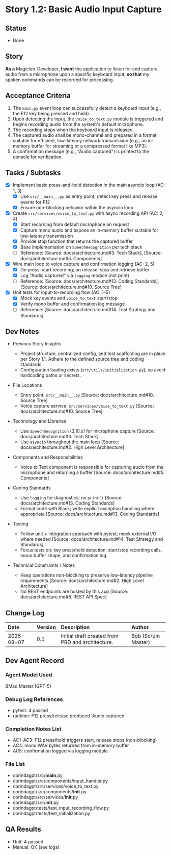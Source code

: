 # Story 1.2: Basic Audio Input Capture

## Status
- Done

## Story
**As a** Magician-Developer, **I want** the application to listen for and capture audio from a microphone upon a specific keyboard input, **so that** my spoken commands can be recorded for processing.

## Acceptance Criteria
1. The `main.py` event loop can successfully detect a keyboard input (e.g., the F12 key being pressed and held).
2. Upon detecting the input, the `voice_to_text.py` module is triggered and begins recording audio from the system's default microphone.
3. The recording stops when the keyboard input is released.
4. The captured audio shall be mono-channel and prepared in a format suitable for efficient, low-latency network transmission (e.g., an in-memory buffer for streaming or a compressed format like MP3).
5. A confirmation message (e.g., "Audio captured") is printed to the console for verification.

## Tasks / Subtasks
- [x] Implement basic press-and-hold detection in the main asyncio loop (AC: 1, 3)
  - [x] Use `src/__main__.py` as entry point; detect key press and release events for F12
  - [x] Ensure non-blocking behavior within the asyncio loop
- [x] Create `src/services/voice_to_text.py` with async recording API (AC: 2, 4)
  - [x] Start recording from default microphone on request
  - [x] Capture mono audio and expose an in-memory buffer suitable for low-latency transmission
  - [x] Provide stop function that returns the captured buffer
  - [x] Base implementation on `SpeechRecognition` per tech stack
  - [ ] Reference: [Source: docs/architecture.md#3. Tech Stack], [Source: docs/architecture.md#5. Components]
- [x] Wire main loop to voice capture and confirmation logging (AC: 2, 5)
  - [x] On press: start recording; on release: stop and retrieve buffer
  - [x] Log "Audio captured" via `logging` module (not print)
  - [ ] Reference: [Source: docs/architecture.md#13. Coding Standards], [Source: docs/architecture.md#10. Source Tree]
- [x] Unit tests for input-to-recording flow (AC: 1–5)
  - [x] Mock key events and `voice_to_text` start/stop
  - [x] Verify mono buffer and confirmation log message
  - [ ] Reference: [Source: docs/architecture.md#14. Test Strategy and Standards]

## Dev Notes

- Previous Story Insights
  - Project structure, centralized config, and test scaffolding are in place per Story 1.1. Adhere to the defined source tree and coding standards.
  - Configuration loading exists (`src/utils/initialization.py`), so avoid hardcoding paths or secrets.

- File Locations
  - Entry point: `src/__main__.py` [Source: docs/architecture.md#10. Source Tree]
  - Voice capture service: `src/services/voice_to_text.py` [Source: docs/architecture.md#10. Source Tree]

- Technology and Libraries
  - Use `SpeechRecognition` (3.10.x) for microphone capture [Source: docs/architecture.md#3. Tech Stack]
  - Use `asyncio` throughout the main loop [Source: docs/architecture.md#2. High Level Architecture]

- Components and Responsibilities
  - Voice to Text component is responsible for capturing audio from the microphone and returning a buffer [Source: docs/architecture.md#5. Components]

- Coding Standards
  - Use `logging` for diagnostics; no `print()` [Source: docs/architecture.md#13. Coding Standards]
  - Format code with Black; write explicit exception handling where appropriate [Source: docs/architecture.md#13. Coding Standards]

- Testing
  - Follow unit + integration approach with pytest; mock external I/O where needed [Source: docs/architecture.md#14. Test Strategy and Standards]
  - Focus tests on: key press/hold detection, start/stop recording calls, mono buffer shape, and confirmation log.

- Technical Constraints / Notes
  - Keep operations non-blocking to preserve low-latency pipeline requirements [Source: docs/architecture.md#2. High Level Architecture]
  - No REST endpoints are hosted by this app [Source: docs/architecture.md#8. REST API Spec]

## Change Log
| Date | Version | Description | Author |
| :--- | :--- | :--- | :--- |
| 2025-08-07 | 0.1 | Initial draft created from PRD and architecture. | Bob (Scrum Master) |

## Dev Agent Record

### Agent Model Used
BMad Master (GPT-5)

### Debug Log References
- pytest: 4 passed
- runtime: F12 press/release produced 'Audio captured'

### Completion Notes List
- AC1–AC3: F12 press/hold triggers start, release stops (non-blocking)
- AC4: mono WAV bytes returned from in-memory buffer
- AC5: confirmation logged via logging module

### File List
- corindagpt/src/__main__.py
- corindagpt/src/components/input_handler.py
- corindagpt/src/services/voice_to_text.py
- corindagpt/src/components/__init__.py
- corindagpt/src/services/__init__.py
- corindagpt/src/__init__.py
- corindagpt/tests/test_input_recording_flow.py
- corindagpt/tests/test_initialization.py

## QA Results
- Unit: 4 passed
- Manual: OK (see logs)
